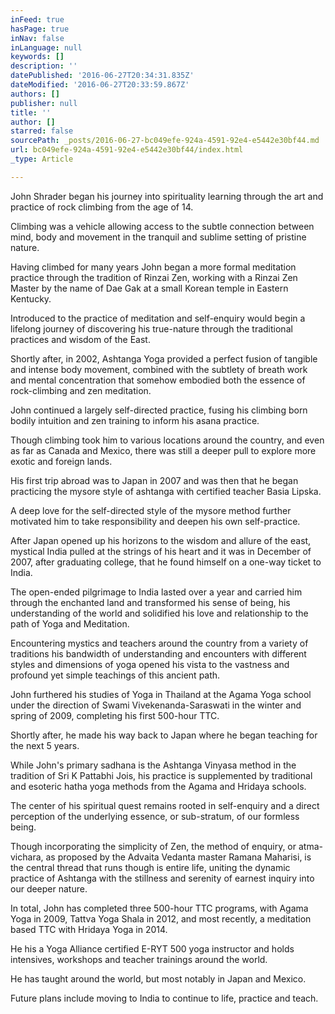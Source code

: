 ```yaml
---
inFeed: true
hasPage: true
inNav: false
inLanguage: null
keywords: []
description: ''
datePublished: '2016-06-27T20:34:31.835Z'
dateModified: '2016-06-27T20:33:59.867Z'
authors: []
publisher: null
title: ''
author: []
starred: false
sourcePath: _posts/2016-06-27-bc049efe-924a-4591-92e4-e5442e30bf44.md
url: bc049efe-924a-4591-92e4-e5442e30bf44/index.html
_type: Article

---
```

John Shrader began his journey into spirituality learning through the art and practice of rock climbing from the age of 14\.

Climbing was a vehicle allowing access to the subtle connection between mind, body and movement in the tranquil and sublime setting of pristine nature.

Having climbed for many years John began a more formal meditation practice through the tradition of Rinzai Zen, working with a Rinzai Zen Master by the name of Dae Gak at a small Korean temple in Eastern Kentucky.

Introduced to the practice of meditation and self-enquiry would begin a lifelong journey of discovering his true-nature through the traditional practices and wisdom of the East.

Shortly after, in 2002, Ashtanga Yoga provided a perfect fusion of tangible and intense body movement, combined with the subtlety of breath work and mental concentration that somehow embodied both the essence of rock-climbing and zen meditation.

John continued a largely self-directed practice, fusing his climbing born bodily intuition and zen training to inform his asana practice.

Though climbing took him to various locations around the country, and even as far as Canada and Mexico, there was still a deeper pull to explore more exotic and foreign lands.

His first trip abroad was to Japan in 2007 and was then that he began practicing the mysore style of ashtanga with certified teacher Basia Lipska.

A deep love for the self-directed style of the mysore method further motivated him to take responsibility and deepen his own self-practice. 

After Japan opened up his horizons to the wisdom and allure of the east, mystical India pulled at the strings of his heart and it was in December of 2007, after graduating college, that he found himself on a one-way ticket to India.

The open-ended pilgrimage to India lasted over a year and carried him through the enchanted land and transformed his sense of being, his understanding of the world and solidified his love and relationship to the path of Yoga and Meditation. 

Encountering mystics and teachers around the country from a variety of traditions his bandwidth of understanding and encounters with different styles and dimensions of yoga opened his vista to the vastness and profound yet simple teachings of this ancient path. 

John furthered his studies of Yoga in Thailand at the Agama Yoga school under the direction of Swami Vivekenanda-Saraswati in the winter and spring of 2009, completing his first 500-hour TTC.

Shortly after, he made his way back to Japan where he began teaching for the next 5 years. 

While John's primary sadhana is the Ashtanga Vinyasa method in the tradition of Sri K Pattabhi Jois, his practice is supplemented by traditional and esoteric hatha yoga methods from the Agama and Hridaya schools.

The center of his spiritual quest remains rooted in self-enquiry and a direct perception of the underlying essence, or sub-stratum, of our formless being.

Though incorporating the simplicity of Zen, the method of enquiry, or atma-vichara, as proposed by the Advaita Vedanta master Ramana Maharisi, is the central thread that runs though is entire life, uniting the dynamic practice of Ashtanga with the stillness and serenity of earnest inquiry into our deeper nature. 

In total, John has completed three 500-hour TTC programs, with Agama Yoga in 2009, Tattva Yoga Shala in 2012, and most recently, a meditation based TTC with Hridaya Yoga in 2014\.

He his a Yoga Alliance certified E-RYT 500 yoga instructor and holds intensives, workshops and teacher trainings around the world.

He has taught around the world, but most notably in Japan and Mexico.

Future plans include moving to India to continue to life, practice and teach.